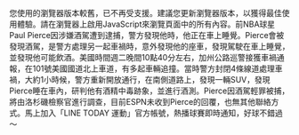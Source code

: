 您使用的瀏覽器版本較舊，已不再受支援。建議您更新瀏覽器版本，以獲得最佳使用體驗。請在瀏覽器上啟用JavaScript來瀏覽頁面中的所有內容。前NBA球星Paul Pierce因涉嫌酒駕遭到逮捕，警方發現他時，他正在車上睡覺。Pierce會被發現酒駕，是警方處理另一起車禍時，意外發現他的座車，發現駕駛在車上睡覺，並發現他可能飲酒。美國時間週二晚間10點40分左右，加州公路巡警接獲車禍通報，在101號美國國道北上車道，有多起車輛追撞。當時警方封閉4條線道處理車禍，大約1小時候，警方重新開放通行，在南側道路上，發現一輛SUV，發現Pierce睡在車內，研判他有酒精中毒跡象，並進行酒測。Pierce因酒駕輕罪被捕，將由洛杉磯檢察官進行調查，目前ESPN未收到Pierce的回覆，也無其他聯絡方式。馬上加入「LINE TODAY 運動」官方帳號，熱播球賽即時通知，好球不錯過～
